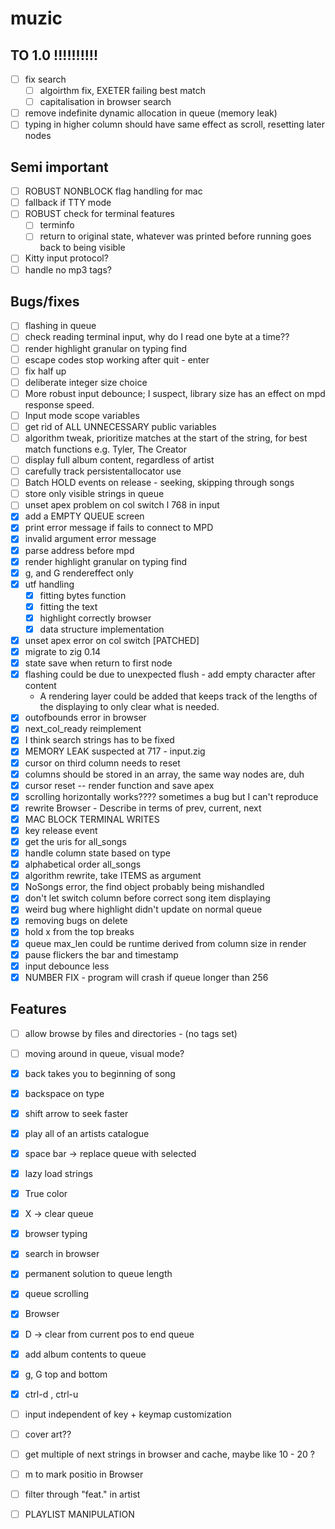 # muzic

## TO 1.0 !!!!!!!!!!
- [ ] fix search
    - [ ] algoirthm fix, EXETER failing best match
    - [ ] capitalisation in browser search
- [ ] remove indefinite dynamic allocation in queue (memory leak)
- [ ] typing in higher column should have same effect as scroll, resetting later nodes

## Semi important
- [ ] ROBUST NONBLOCK flag handling for mac
- [ ] fallback if TTY mode
- [ ] ROBUST check for terminal features
    - [ ] terminfo
    - [ ] return to original state, whatever was printed before running goes back to being visible
- [ ] Kitty input protocol?
- [ ] handle no mp3 tags?

## Bugs/fixes
- [ ] flashing in queue
- [ ] check reading terminal input, why do I read one byte at a time??
- [ ] render highlight granular on typing find
- [ ] escape codes stop working after quit - enter
- [ ] fix half up
- [ ] deliberate integer size choice
- [ ] More robust input debounce; I suspect, library size has an effect on mpd response speed.
- [ ] Input mode scope variables
- [ ] get rid of ALL UNNECESSARY public variables
- [ ] algorithm tweak, prioritize matches at the start of the string, for best match functions e.g. Tyler, The Creator
- [ ] display full album content, regardless of artist
- [ ] carefully track persistentallocator use
- [ ] Batch HOLD events on release - seeking, skipping through songs
- [ ] store only visible strings in queue
- [ ] unset apex problem on col switch l 768 in input
- [x] add a EMPTY QUEUE screen
- [x] print error message if fails to connect to MPD
- [x] invalid argument error message
- [x] parse address before mpd
- [x] render highlight granular on typing find
- [x] g, and G rendereffect only
- [x] utf handling
    - [x] fitting bytes function
    - [x] fitting the text
    - [x] highlight correctly browser
    - [x] data structure implementation
- [x] unset apex error on col switch [PATCHED]
- [x] migrate to zig 0.14
- [x] state save when return to first node
- [x] flashing could be due to unexpected flush - add empty character after content
    - A rendering layer could be added that keeps track of the lengths of the displaying to only clear what is needed.
- [x] outofbounds error in browser
- [x] next_col_ready reimplement
- [x] I think search strings has to be fixed
- [x] MEMORY LEAK suspected at 717 - input.zig
- [x] cursor on third column needs to reset
- [x] columns should be stored in an array, the same way nodes are, duh
- [x] cursor reset -- render function and save apex
- [x] scrolling horizontally works???? sometimes a bug but I can't reproduce
- [x] rewrite Browser - Describe in terms of prev, current, next
- [x] MAC BLOCK TERMINAL WRITES
- [x] key release event
- [x] get the uris for all_songs
- [x] handle column state based on type
- [x] alphabetical order all_songs
- [x] algorithm rewrite, take ITEMS as argument
- [x] NoSongs error, the find object probably being mishandled
- [x] don't let switch column before correct song item displaying
- [x] weird bug where highlight didn't update on normal queue
- [x] removing bugs on delete
- [x] hold x from the top breaks
- [x] queue max_len could be runtime derived from column size in render
- [x] pause flickers the bar and timestamp
- [x] input debounce less
- [x] NUMBER FIX - program will crash if queue longer than 256
## Features 

- [ ] allow browse by files and directories - (no tags set)
- [ ] moving around in queue, visual mode?
- [x] back takes you to beginning of song
- [x] backspace on type
- [x] shift arrow to seek faster
- [x] play all of an artists catalogue
- [x] space bar -> replace queue with selected
- [x] lazy load strings
- [x] True color
- [x] X -> clear queue
- [x] browser typing
- [x] search in browser
- [x] permanent solution to queue length
- [x] queue scrolling
- [x] Browser
- [x] D -> clear from current pos to end queue
- [x] add album contents to queue
- [x] g, G top and bottom
- [x] ctrl-d , ctrl-u

- [ ] input independent of key + keymap customization
- [ ] cover art??
- [ ] get multiple of next strings in browser and cache, maybe like 10 - 20 ? 
- [ ] m to mark positio in Browser
- [ ] filter through "feat." in artist
- [ ] PLAYLIST MANIPULATION
